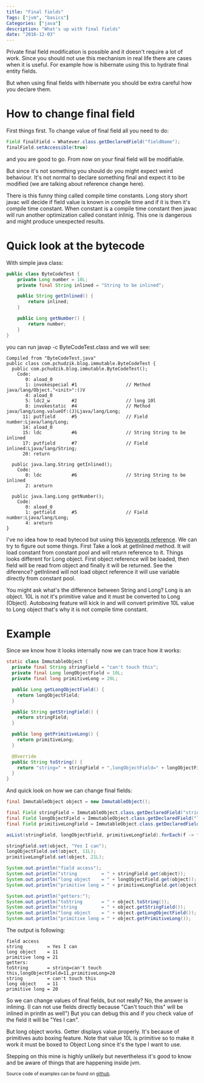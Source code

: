 ```yaml
---
title: "Final fields"
Tags: ["jvm", "basics"]
Categories: ["java"]
description: "What's up with final fields"
date: "2016-12-03"
---
```


Private final field modification is possible and it doesn't require a lot of work. Since you should
not use this mechanism in real life there are cases when it is useful. For example how is hibernate
using this to hydrate final entity fields.

But when using final fields with hibernate you should be extra careful how you declare them.

<!--more-->

# How to change final field

First things first. To change value of final field all you need to do:

```java
Field finalField = Whatever.class.getDeclaredField("fieldName");
finalField.setAccessible(true)
```

and you are good to go. From now on your final field will be modifiable.
 
But since it's not something you should do you might expect weird behaviour. It's not normal to
declare something final and expect it to be modified (we are talking about reference change here).

There is this funny thing called compile time constants. Long story short javac will decide if field
value is known in compile time and if it is then it's compile time constant. When constant is a
compile time constant then javac will run another optimization called constant inlinig. This one is
dangerous and might produce unexpected results.

# Quick look at the bytecode

With simple java class:

```java
public class ByteCodeTest {
	private Long number = 10L;
	private final String inlined = "String to be inlined";

	public String getInlined() {
		return inlined;
	}

	public Long getNumber() {
		return number;
	}
}
```

you can run javap -c ByteCodeTest.class and we will see:

```
Compiled from "ByteCodeTest.java"
public class com.pchudzik.blog.immutable.ByteCodeTest {
  public com.pchudzik.blog.immutable.ByteCodeTest();
    Code:
       0: aload_0
       1: invokespecial #1                  // Method java/lang/Object."<init>":()V
       4: aload_0
       5: ldc2_w        #2                  // long 10l
       8: invokestatic  #4                  // Method java/lang/Long.valueOf:(J)Ljava/lang/Long;
      11: putfield      #5                  // Field number:Ljava/lang/Long;
      14: aload_0
      15: ldc           #6                  // String String to be inlined
      17: putfield      #7                  // Field inlined:Ljava/lang/String;
      20: return

  public java.lang.String getInlined();
    Code:
       0: ldc           #6                  // String String to be inlined
       2: areturn

  public java.lang.Long getNumber();
    Code:
       0: aload_0
       1: getfield      #5                  // Field number:Ljava/lang/Long;
       4: areturn
}
```

I've no idea how to read bytecod but using this [keywords
reference](https://en.wikipedia.org/wiki/Java_bytecode_instruction_listings). We can try to figure
out some things. First Take a look at getInlined method. It will load constant from constant pool
and will return reference to it. Things looks different for Long object. First object reference will
be loaded, then field will be read from object and finally it will be returned. See the diference?
getInlined will not load object reference it will use variable directly from constant pool.

You might ask what's the difference between String and Long? Long is an object. 10L is not it's
primitive value and it must be converted to Long (Object). Autoboxing feature will kick in and will
convert primitive 10L value to Long object that's why it is not compile time constant.

# Example

Since we know how it looks internally now we can trace how it works:

```java
static class ImmutableObject {
  private final String stringField = "can't touch this";
  private final Long longObjectField = 10L;
  private final long primitiveLong = 20L;

  public Long getLongObjectField() {
    return longObjectField;
  }

  public String getStringField() {
    return stringField;
  }

  public long getPrimitiveLong() {
    return primitiveLong;
  }

  @Override
  public String toString() {
    return "string=" + stringField + ",longObjectField=" + longObjectField + ",primitiveLong=" + primitiveLong;
  }
}
```

And quick look on how we can change final fields:

```java
final ImmutableObject object = new ImmutableObject();

final Field stringField = ImmutableObject.class.getDeclaredField("stringField");
final Field longObjectField = ImmutableObject.class.getDeclaredField("longObjectField");
final Field primitiveLongField = ImmutableObject.class.getDeclaredField("primitiveLong");

asList(stringField, longObjectField, primitiveLongField).forEach(f -> f.setAccessible(true));

stringField.set(object, "Yes I can");
longObjectField.set(object, 11L);
primitiveLongField.set(object, 21L);

System.out.println("field access");
System.out.println("string         = " + stringField.get(object));
System.out.println("long object    = " + longObjectField.get(object));
System.out.println("primitive long = " + primitiveLongField.get(object));

System.out.println("getters:");
System.out.println("toString       = " + object.toString());
System.out.println("string         = " + object.getStringField());
System.out.println("long object    = " + object.getLongObjectField());
System.out.println("primitive long = " + object.getPrimitiveLong());
```

The output is following:

```
field access
string         = Yes I can
long object    = 11
primitive long = 21
getters:
toString       = string=can't touch this,longObjectField=11,primitiveLong=20
string         = can't touch this
long object    = 11
primitive long = 20
```

So we can change values of final fields, but not really? No, the answer is inlining. (I can not use
fields directly because "Can't touch this" will be inlined in println as well") But you can debug
this and if you check value of the field it will be "Yes I can".

But long object works. Getter displays value properly. It's because of primitives auto boxing
feature. Note that value 10L is primitive so to make it work it must be boxed to Object Long since
it's the type I want to use.

Stepping on this mine is highly unlikely but nevertheless it's good to know and be aware of things
that are happening inside jvm.

<small>Source code of examples can be found on
[github](https://github.com/pchudzik/blog-example-final-fields).</small>
